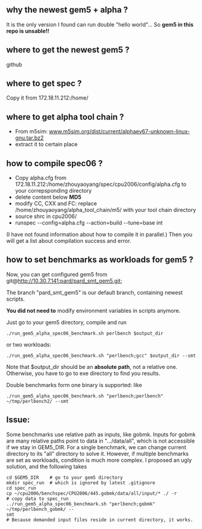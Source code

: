 ## why the newest gem5 + alpha ?

It is the only version I found can run double "hello world"...
So **gem5 in this repo is unsable!!**

## where to get the newest gem5 ?
github

## where to get spec ?
Copy it from 172.18.11.212:/home/

## where to get alpha tool chain ?

- From m5sim: www.m5sim.org/dist/current/alphaev67-unknown-linux-gnu.tar.bz2
- extract it to certain place


## how to compile spec06 ?

- Copy alpha.cfg from 172.18.11.212:/home/zhouyaoyang/spec/cpu2006/config/alpha.cfg to your correpsponding directory
- delete content below __MD5__
- modify CC, CXX and FC: replace /home/zhouyaoyang/alpha\_tool\_chain/m5/ with your tool chain directory
- source shrc in cpu2006/
- runspec --config=alpha.cfg --action=build --tune=base int

(I have not found information about how to compile it in parallel.)
Then you will get a list about compilation success and error.

## how to set benchmarks as workloads for gem5 ?

Now, you can get configured gem5 from
git@http://10.30.7.141:pard/pard_smt_gem5.git;

The branch "pard_smt_gem5" is our default branch, containing newest scripts.

**You did not need to** modify environment variables in scripts anymore.

Just go to your gem5 directory, compile and run
```
./run_gem5_alpha_spec06_benchmark.sh perlbench $output_dir
```
or two workloads:
```
./run_gem5_alpha_spec06_benchmark.sh "perlbench;gcc" $output_dir --smt
```

Note that $output\_dir should be an **absolute path**, not a relative one.
Otherwise, you have to go to exe directory to find you results.

Double benchmarks form one binary is supported:
like
```
./run_gem5_alpha_spec06_benchmark.sh "perlbench;perlbench" ~/tmp/perlbench2/ --smt
```

## Issue:
Some benchmarks use relative path as inputs, like gobmk.
Inputs for gobmk are many relative paths point to data in ".../data/all",
which is not accessible if we stay in GEM5_DIR.
For a single benchmark, we can change current directory to its "all"
directory to solve it.
However, if multiple benchmarks are set as workloads, condition is much more
complex. I proposed an ugly solution, and the following takes
```
cd $GEM5_DIR    # go to your gem5 directory
mkdir spec_run  # which is ignored by latest .gitignore
cd spec_run
cp ~/cpu2006/benchspec/CPU2006/445.gobmk/data/all/input/* ./ -r
# copy data to spec_run
../run_gem5_alpha_spec06_benchmark.sh "perlbench;gobmk" ~/tmp/perlbench_gobmk/ --
smt
# Because demanded input files reside in current directory, it works.

```


